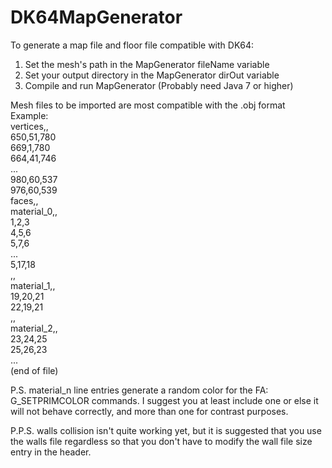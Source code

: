 # DK64MapGenerator

To generate a map file and floor file compatible with DK64:  
  
1.  Set the mesh's path in the MapGenerator fileName variable  
2.  Set your output directory in the MapGenerator dirOut variable  
3.  Compile and run MapGenerator (Probably need Java 7 or higher)  
  
Mesh files to be imported are most compatible with the .obj format  
Example:  
vertices,,  
650,51,780  
669,1,780  
664,41,746  
...  
980,60,537  
976,60,539  
faces,,  
material_0,,  
1,2,3  
4,5,6  
5,7,6  
...  
5,17,18  
,,  
material_1,,  
19,20,21  
22,19,21  
,,  
material_2,,  
23,24,25  
25,26,23  
...  
(end of file)  
  
P.S. material_n line entries generate a random color for the FA: G_SETPRIMCOLOR commands.  I suggest you at least include one or else it will not behave correctly, and more than one for contrast purposes.  
  
P.P.S. walls collision isn't quite working yet, but it is suggested that you use the walls file regardless so that you don't have to modify the wall file size entry in the header.  
